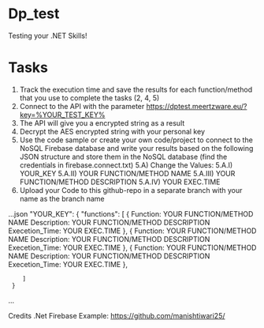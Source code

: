 # Dp_test
Testing your .NET Skills! 

# Tasks

1) Track the execution time and save the results for each function/method that you use to complete the tasks (2, 4, 5)
2) Connect to the API with the parameter https://dptest.meertzware.eu/?key=%YOUR_TEST_KEY%
3) The API will give you a encrypted string as a result
4) Decrypt the AES encrypted string with your personal key
5) Use the code sample or create your own code/project to connect to the NoSQL Firebase database and write your results based on the following JSON structure and store them in the NoSQL database (find the credentials in firebase.connect.txt)
5.A) Change the Values: 
  5.A.I) YOUR_KEY
  5.A.II) YOUR FUNCTION/METHOD NAME
  5.A.III) YOUR FUNCTION/METHOD DESCRIPTION
  5.A.IV) YOUR EXEC.TIME
6) Upload your Code to this github-repo in a separate branch with your name as the branch name

...json
    "YOUR_KEY": {
        "functions": [
            {
              Function: YOUR FUNCTION/METHOD NAME
              Description: YOUR FUNCTION/METHOD DESCRIPTION
              Execetion_Time: YOUR EXEC.TIME
            },
            {
              Function: YOUR FUNCTION/METHOD NAME
              Description: YOUR FUNCTION/METHOD DESCRIPTION
              Execetion_Time: YOUR EXEC.TIME
            },
            {
              Function: YOUR FUNCTION/METHOD NAME
              Description: YOUR FUNCTION/METHOD DESCRIPTION
              Execetion_Time: YOUR EXEC.TIME
            },
            
        ]
     }
...

Credits .Net Firebase Example: https://github.com/manishtiwari25/
